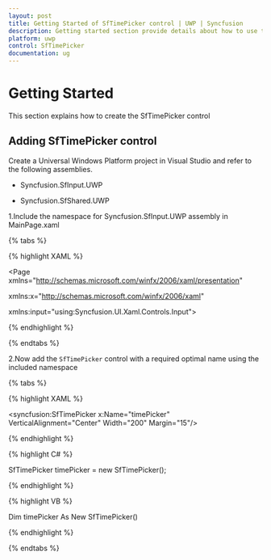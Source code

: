 ```yaml
---
layout: post
title: Getting Started of SfTimePicker control | UWP | Syncfusion
description: Getting started section provide details about how to use the SfTimePicker control in the UWP application.
platform: uwp
control: SfTimePicker
documentation: ug
---
```


# Getting Started

This section explains how to create the SfTimePicker control

## Adding SfTimePicker control

Create a Universal Windows Platform project in Visual Studio and refer to the following assemblies.

* Syncfusion.SfInput.UWP

* Syncfusion.SfShared.UWP

1.Include the namespace for Syncfusion.SfInput.UWP assembly in MainPage.xaml

{% tabs %}

{% highlight XAML %}

<Page xmlns="http://schemas.microsoft.com/winfx/2006/xaml/presentation"

xmlns:x="http://schemas.microsoft.com/winfx/2006/xaml"

xmlns:input="using:Syncfusion.UI.Xaml.Controls.Input">

{% endhighlight %}

{% endtabs %}

2.Now add the `SfTimePicker` control with a required optimal name using the included namespace

{% tabs %}

{% highlight XAML %}

 <syncfusion:SfTimePicker x:Name="timePicker" VerticalAlignment="Center" Width="200" Margin="15"/>

{% endhighlight %}

{% highlight C# %}

 SfTimePicker timePicker = new SfTimePicker();

{% endhighlight %}

{% highlight VB %}

 Dim timePicker As New SfTimePicker()

{% endhighlight %}

{% endtabs %}




